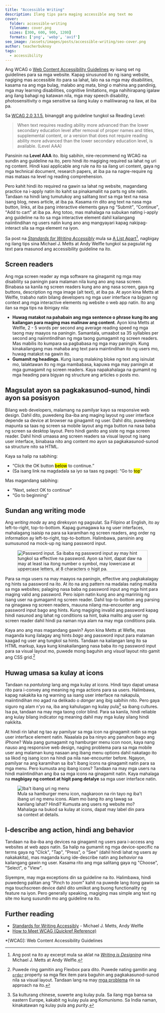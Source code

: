 ```yaml
---
title: "Accessible Writing"
description: Ilang tips para maging accessible ang text mo
cover:
  folder: accessible-writing
  filename: cover.png
  sizes: [300, 600, 900, 1200]
  formats: ['png', 'webp', 'avif']
seo_image: /assets/images/posts/accessible-writing/seo-cover.png
author: teacherbuknoy
tags:
  - accessibility
---
```


Ang WCAG o [Web Content Accessibility Guidelines](https://www.w3.org/TR/WCAG20/) ay isang set ng guidelines para sa mga website. Kapag sinusunod ito ng isang website, nagiging mas accessible ito para sa lahat, lalo na sa mga may disabilities, kasama na ang mga bulag, malabo ang mata, bingi o mahina ang pandinig, mga may learning disabilities, cognitive limitations, mga nahihirapang igalaw ang ilang bahagi ng katawan nila, mga may speech disability, photosensitivity o mga sensitive sa ilang kulay o maliliwanag na ilaw, at iba pa.

Sa [WCAG 2.0 3.1.5](https://www.w3.org/TR/WCAG20/#meaning), binanggit ang guideline tungkol sa Reading Level:

> When text requires reading ability more advanced than the lower secondary education level after removal of proper names and titles, supplemental content, or a version that does not require reading ability more advanced than the lower secondary education level, is available. (Level AAA)

Pansinin na **Level AAA** ito. Ibig sabihin, nire-recommend ng WCAG na sundin ang guideline na ito, pero hindi ito magiging required sa lahat ng uri ng content. Hindi kasi applicable ang rule na ito sa ilang uri content, gaya ng mga technical document, research papers, at iba pa na nagre-require ng mas mataas na level ng reading comprehension.

Pero kahit hindi ito required na gawin sa lahat ng website, magandang practice na i-apply natin ito kahit sa pinakamaliit na parts ng site natin. Tandaan na hindi lang tumutukoy ang salitang <i lang="en">text</i> sa mga text na nasa isang blog, news article, at iba pa. Kasama rin dito ang text na nasa mga button, links, at iba pang interactive elements gaya ng <q>Submit</q>, <q>Continue</q>, <q>Add to cart</q> at iba pa. Ang totoo, mas mahalaga na subukan nating i-apply ang guideline na ito sa mga interactive element dahil kailangang naiintindihan ng users natin kung ano ang mangyayari kapag nakipag-interact sila sa mga element na iyon.

Sa post na <cite>[Standards for Writing Accessibly](https://alistapart.com/article/standards-for-writing-accessibly/)</cite> mula sa [A List Apart](https://alistapart.com/)[^1], nagbigay ng ilang tips sina Michael J. Metts at Andy Welfle tungkol sa pagsulat ng text para masunod ang accessibility guideline na ito.

## Screen readers

Ang mga screen reader ay mga software na ginagamit ng mga may disability sa paningin para malaman nila kung ano ang nasa screen. Binabasa sa kanila ng screen readers kung ano ang nasa screen, gaya ng buttons, description ng mga image (alt text), at iba pa. At ayon kina Metts at Welfle, trabaho natin bilang developers ng mga user interface na bigyan ng context ang mga interactive elements ng website o web app natin. Ito ang ilan sa mga tips na ibinigay nila:

- **Huwag matakot na pahabain ang mga sentence o phrase kung ito ang kailangan para maging mas malinaw ang content**. Ayon kina Metts at Welfle, 2 - 5 words per second ang average reading speed ng mga taong may maayos na paningin. Samantala, umaabot sa 35 syllables per second ang naiinntindihan ng mga taong gumagamit ng screen readers. Mas mabilis ito kumpara sa pagbabasa ng mga may paningin. Kung kinakailangang mas mahaba ang text para maintindihan ito ng users mo, huwag matakot na gawin ito.
- **Gumamit ng headings**. Kung isang malaking bloke ng text ang isinulat mo, lalaktawan ito ng mga mambabasa, kapuwa mga may paningin at mga gumagamit ng screen readers. Kaya napakahalaga na gumamit ng mga heading para bigyan ng structure ang articles o posts mo.

## Magsulat ayon sa pagkakasunod-sunod, hindi ayon sa posisyon

Bilang web developers, malamang na pamilyar kayo sa responsive web design. Dahil dito, puwedeng iba-iba ang maging layout ng user interface depende sa device at browser na ginagamit ng user. Dahil dito, puwedeng mapunta sa taas ng screen sa mobile layout ang mga button na nasa baba ng screen sa desktop layout. Pero hindi ganito ang siste ng mga screen reader. Dahil hindi umaasa ang screen readers sa visual layout ng isang user interface, binabasa nito ang content mo ayon sa pagkakasunod-sunod sa structure nito sa HTML.

Kaya sa halip na sabihing:

- <q lang="en">Click the OK button <mark>below</mark> to continue.</q>
- (Sa isang link na magdadala sa iyo sa taas ng page): <q lang="en">Go to <mark>top</mark></q>

Mas magandang sabihing:

- <q lang="en">Next, select OK to continue</q>
- <q lang="en">Go to beginning</q>

## Sundan ang writing mode

Ang <dfn>writing mode</dfn> ay ang direksyon ng pagsulat. Sa Filipino at English, ito ay left-to-right, top-to-bottom. Kapag gumagawa ka ng user interfaces, mahalagang isaisip na para sa karamihan ng screen readers, ang order ng information ay left-to-right, top-to-bottom. Halimbawa, pansinin ang sumusunod na mock-up ng isang password input.

<figure>
    <img
        style="border: 1px solid #0003"
        sizes="(max-width: 850px) 100vw, 850px"
        srcset="
            /assets/images/posts/accessible-writing/Password_Input_with_hints_vqihg9_c_scale,w_300.png 300w,
            /assets/images/posts/accessible-writing/Password_Input_with_hints_vqihg9_c_scale,w_850.png 850w"
        src="/assets/images/posts/accessible-writing/Password_Input_with_hints_vqihg9_c_scale,w_850.png"
        alt="Password input. Sa ibaba ng password input ay may hint tungkol sa effective na password. Ayon sa hint, dapat daw na may at least isa itong number o symbol, may lowercase at uppercase letters, at 8 characters o higit pa.">
</figure>

Para sa mga users na may maayos na paningin, effective ang pagkakalagay ng hints sa password na ito. At ito na ang pattern na madalas nating makita sa mga websites; palaging nasa baba ng password input ang mga hint para maging valid ang password. Pero isipin natin kung ano ang maririnig ng isang user na gumagamit ng screen reader. Dahil top-to-bottom ang parsing na ginagawa ng screen readers, mauuna nilang ma-encounter ang password input bago ang hints. Kung magiging invalid ang password kapag hindi nasunod ang lahat ng conditions sa hint, baka malito ang user ng screen reader dahil hindi pa naman niya alam na may mga conditions pala. 

Kaya ano ang mas magandang gawin? Ayon kina Metts at Wefle, mas maganda kung ilalagay ang hints *bago* ang password input para malaman kaagad ng user ang tungkol sa hints. Tandaan na kailangan lang ito sa HTML markup, kaya kung kinakailangang nasa baba ito ng password input para sa visual layout mo, puwede mong baguhin ang *visual* layout nito gamit ang CSS grid.[^2]

## Huwag umasa sa kulay at icons
Tandaan na <em>pantulong</em> lang ang mga kulay at icons. Hindi tayo dapat umasa rito para i-convey ang meaning ng mga actions para sa users. Halimbawa, kapag nakakita ka ng warning sa isang user interface na nakapula, maiintindihan mo agad na delikado o <i lang="en">danger</i> ang ibig sabihin nito. Pero gaya siguro ng alam n'yo na, iba ang kahulugan ng kulay pula[^3] sa ibang cultures. Isa pa, tandaan na may mga taong color blind. Para sa kanila, hindi reliable ang kulay bilang indicator ng meaning dahil may mga kulay silang hindi nakikita. 

At hindi rin lahat ng tao ay pamilyar sa mga icon na ginagamit natin sa mga user interface element natin. Naaalala pa ba ninyo ang panahon bago ang iPhone? Wala pang gumagamit ng hamburger menu icon noon, kaya nang nauso ang responsive web design, naging problema para sa mga mobile user ang malaman kung nasaan ang ibang menu options dahil nakatago ito sa likod ng isang icon na hindi pa nila nae-encounter before. Ngayon, pamilyar na ang karamihan sa iba't ibang icons na ginagamit natin para sa mga menu. Pero kumusta ang ibang icons? Tandaan na may mga users na hindi maiintindihan ang iba sa mga icons na ginagamit natin. Kaya mahalaga na **magbigay ng context at higit pang detalye** sa mga user interface natin.

<figure>
    <img
        sizes="(max-width: 1920px) 100vw, 1920px"
        srcset="
            /assets/images/posts/accessible-writing/Menus_1_zv9zxd_c_scale,w_300.png 300w,
            /assets/images/posts/accessible-writing/Menus_1_zv9zxd_c_scale,w_1920.png 1920w"
        src="/assets/images/posts/accessible-writing/Menus_1_zv9zxd_c_scale,w_1920.png"
        alt="Iba't ibang uri ng menu">
    <figcaption>Mula sa hamburger menu icon, nagkaroon na rin tayo ng iba't ibang uri ng menu icons. Alam mo bang ito ang tawag sa kanilang lahat? Hindi? Kumusta ang users ng website mo? Mahalaga na bukod sa kulay at icons, dapat may label din para sa context at details.</figcaption>
</figure>

## I-describe ang action, hindi ang behavior
Tandaan na iba-iba ang devices na ginagamit ng users para i-access ang websites at web apps natin. Sa halip na gumamit ng mga device-specific na terms gaya ng "Click", "Tap", "Press", o "See" (dahil hindi lahat ng users ay nakakakita), mas maganda kung ide-describe natin ang *behavior* na kailangang gawin ng user. Kasama rito ang mga salitang gaya ng "Choose", "Select", o "View".

Siyempre, may mga exceptions din sa guideline na ito. Halimbawa, hindi puwedeng palitan ang "Pinch to zoom" kahit na puwede lang itong gawin sa mga touchscreen device dahil dito umiikot ang buong functionality ng feature na iyon. Pero generally speaking, magiging mas simple ang text ng site mo kung susundin mo ang guideline na ito.

## Further reading

- [Standards for Writing Accessibly](https://alistapart.com/article/standards-for-writing-accessibly/) - Michael J. Metts, Andy Welfle
- [How to Meet WCAG (Quickref Reference)](https://www.w3.org/WAI/WCAG21/quickref/?versions=2.0#qr-meaning-supplements)

*[WCAG]: Web Content Accessibility Guidelines

[^1]: Ang post na ito ay excerpt mula sa aklat na <cite>[Writing is Designing](https://rosenfeldmedia.com/books/writing-is-designing/)</cite> nina Michael J. Metts at Andy Welfle.
[^2]: Puwede ring gamitin ang Flexbox para dito. Puwede nating gamitin ang [`order`](https://developer.mozilla.org/en-US/docs/Web/CSS/order) property sa mga flex item para baguhin ang pagkakasunod-sunod nila sa visual layout. Tandaan lang na may [mga problema](https://developer.mozilla.org/en-US/docs/Web/CSS/order#accessibility_concerns) rin sa approach na ito.
[^3]: Sa kulturang chinese, suwerte ang kulay pula. Sa ilang mga bansa sa eastern Europe, kakabit ng kulay pula ang Komunismo. Sa India naman, kinakatawan ng kulay pula ang <i lang="en">purity</i>.